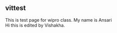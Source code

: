 ## vittest
This is test page for wipro class.
My name is Ansari
<br>
Hi this is edited by Vishakha.
